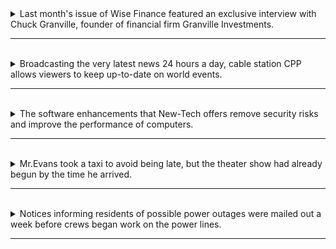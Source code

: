 <details>
  <summary>
    Last month's issue of Wise Finance featured an exclusive interview with Chuck Granville, founder of financial firm Granville Investments.
  </summary>

  - 主詞 (Subject) : "Last month's issue of Wise Finance" (上個月的期刊)

  - 動詞 (Verb) : "featured" (過去式) 

  - 受詞 (Object) : "an exclusive interview with Chuck Granville, founder of financial firm Granville Investments" ( 一個與 Chuck Granville，Granville Investments金融公司創辦人有關的獨家訪談 )
    - 同位語 : "founder of financial firm Granville Investments" 是 "Chuck Granville" 的同位語。這個同位語提供了關於Chuck Granville的進一步資訊，指出他是Granville Investments金融公司的創辦人。同位語通常用來補充或定義名詞的身分或特質。在這個句子中，"founder of financial firm Granville Investments" 進一步說明了 "Chuck Granville" 是誰以及他的職業。

  - 單字 :
    - "Last" (形容詞)：表示時間上的「上一個」。
    - "month's" (名詞)：表示「月份的」，這裡指的是特定期刊的月份。
    - "issue" (名詞)：指的是一期雜誌或報紙，這裡是 "Wise Finance" 雜誌的一期。
    - "of" (介詞)：表示「屬於」或「關於」。
    - "Wise Finance" (名詞)：特定期刊的名稱，這裡是一本財經雜誌。
    - "featured" (動詞)：feature 的过去式和过去分词，表示在期刊中突出展示或呈現。
    - "an" (不定冠詞)：表示不特定的一個。
    - "exclusive" (形容詞)：表示獨家的，這裡指的是訪談是獨家的，只在這個期刊中有。
    - "interview" (名詞)：指的是一次對話或訪談。
    - "with" (介詞)：表示與某人進行交談或互動。
    - "Chuck Granville" (專有名詞)：特定人物的名稱。
    - "founder" (名詞)：表示某組織或公司的創辦人，這裡指的是 "Granville Investments" 的創辦人。
    - "of" (介詞)：表示「屬於」或「關於」。
    - "financial" (形容詞)：表示金融領域的，與金錢和財務有關。
    - "firm" (名詞)：指的是一家公司或機構。
    - "Granville Investments" (專有名詞)：特定金融公司的名稱，這家公司的創辦人是 Chuck Granville。
      - investments (名詞) : 投資、投資學。

  > 這個句子描述的是上個月的Wise Finance期刊，其主題是一個關於Chuck Granville的獨家訪談，他是Granville Investments金融公司的創辦人。
</details>

---
<br>

<details>
  <summary>
    Broadcasting the very latest news 24 hours a day, cable station CPP allows viewers to keep up-to-date on world events.
  </summary>

  - 副詞片語 : Broadcasting the very latest news 24 hours a day
    - "Broadcasting the very latest news 24 hours a day" 是一個分詞構句，並且原本的主詞 "cable station CPP" 確實被省略了。這種結構稱為分詞構句，其中分詞（這裡是 "Broadcasting"）通常描述主句中的動作或狀態，并且分詞構句通常省略了原本的主詞，因為它與主句的主詞相同。在這個句子中，分詞構句 "Broadcasting the very latest news 24 hours a day" 提供了有關 "cable station CPP" 的更多信息，描述了它的行為，即不斷地播放最新新聞。
    - 在還未省略主詞之前，句子應該是這樣的："Cable station CPP broadcasts the very latest news 24 hours a day."

  - 主要子句 : cable station CPP allows viewers to keep up-to-date on world events.
    - 主詞 : "cable station CPP" (有線電視台CPP)
    - 動詞 : "allows" (允許，動詞)
    - 受詞 : "viewers" (觀眾)
    - 受詞補語 : "to keep up-to-date on world events" 可以視為 "viewers" 的受詞補語，它補充說明了觀眾的行為。

  - 單字 : 
    - "Broadcasting" (broadcast 的現在分詞形式，表示正在廣播)
    - "the" (定冠詞)
    - "very" (形容詞，表示非常)
    - "latest" (形容詞，表示最新的)
    - "news" (名詞，新聞)
    - "24" (數詞，表示24)
    - "hours" (名詞，小時)
    - "a" (不定冠詞)
    - "day" (名詞，一天)
    - "cable" (名詞，有線)
    - "station" (名詞，電視台)
    - "CPP" (特定電視台的名稱)
    - "allows" (動詞，允許)
    - "viewers" (名詞，觀眾)
    - "to" (不定式標誌詞，引導不定式動詞短語)
    - "keep" (動詞，保持)
    - "up-to-date" (形容詞片語，保持最新的)
    - "on" (介詞，表示關於)
    - "world" (名詞，世界)
    - "events" (名詞，事件)

  > 這個句子描述了有線電視台CPP廣播最新新聞，並允許觀眾保持對世界事件的最新資訊。
</details>

---
<br>

<details>
  <summary>
    The software enhancements that New-Tech offers remove security risks and improve the performance of computers.
  </summary>

  - 主詞 : "The software enhancements that New-Tech offers" (由New-Tech提供的軟體增強功能)
    - 形容詞子句 : "that New-Tech offers" 是一個關係代名詞子句，用來修飾並限定 "The software enhancements"。這個子句提供了進一步的資訊，指出軟體增強功能是由New-Tech提供的。

  - 動詞 :
    - "remove" (移除)
    - "improve" (改善)

  - 受詞 :
    - "security risks" (安全風險)
    - "the performance of computers" (電腦的性能)

  - 單字 :
    - "The" (定冠詞)
    - "software" (名詞，軟體)
    - "enhancements" (名詞，增強功能)
    - "that" (連詞，引導限定性關係子句)
    - "New-Tech" (特定公司或品牌的名稱)
    - "offers" (動詞，提供)
    - "remove" (動詞，移除)
    - "security" (名詞，安全)
    - "risks" (名詞，風險)
    - "and" (連詞，並列)
    - "improve" (動詞，改善)
    - "the" (定冠詞)
    - "performance" (名詞，性能)
    - "of" (介詞，表示屬於)
    - "computers" (名詞，電腦)

  > 這個句子描述了軟體增強功能（由New-Tech提供）的作用，它們移除了安全風險並改善了電腦的性能。
</details>

---
<br>

<details>
  <summary>
    Mr.Evans took a taxi to avoid being late, but the theater show had already begun by the time he arrived.
  </summary>

  - 主要子句 : Mr.Evans took a taxi to avoid being late
    - 主詞 : "Mr. Evans"（主人物名字）
    - 動詞 : "took"（動詞，表示動作）
    - 受詞 : "a taxi"（名詞，表示動作的對象）
    - 修飾語 : "to avoid being late"（不定式片語，表示目的）
    - 單字: 
      - "Mr. Evans"（名字）
      - "took"（動詞，過去式）
      - "a"（不定冠詞）
      - "taxi"（名詞，出租車）
      - "to"（不定式標誌詞）
      - "avoid"（動詞，避免）
      - "being"（動詞分詞，被）
      - "late"（形容詞，遲到）。

  - 對等子句 : but the theater show had already begun by the time he arrived.
    - 主詞 : "the theater show"（名詞，表示劇場表演）
    - 動詞 : "had begun"（動詞，過去完成式，表示動作已經開始）
    - 受詞 : 這個子句中沒有直接的受詞。
    - 修飾語 : "by the time (that) he arrived"（時間狀語片語，表示時間）
      - 形容詞子句 : he arrived
    - 單字 : 
      - "but"（連詞，表示轉折）
      - "the"（定冠詞）
      - "theater"（名詞，劇場）
      - "show"（名詞，表演）
      - "had"（動詞，助動詞）
      - "already"（副詞，已經）
      - "begun"（過去分詞，開始）
      - "by"（介詞，表示方式或時間）
      - "the"（定冠詞）
      - "time"（名詞，時間）
      - "he"（代名詞，他）
      - "arrived"（動詞，到達）。
</details>

---
<br>

<details>
  <summary>
    Notices informing residents of possible power outages were mailed out a week before crews began work on the power lines.
  </summary>

  - 主詞 : "Notices informing residents of possible power outages" (通知居民可能停電的通知)
  - 動詞 : "were mailed out" (被郵寄出)
  - 修飾語 : "a week before crews began work on the power lines" (時間狀語片語，描述時間)

  - 單字 :
    - "Notices" (名詞，通知)
    - "informing" (inform 的 ing 現在分詞形式，描述通知的內容)
    - "residents" (名詞，居民)
    - "of" (介詞，表示關於)
    - "possible" (形容詞，可能的)
    - "power" (名詞，電力)
    - "outages" (名詞，斷電)
    - "were" (動詞，過去式)
    - "mailed" (動詞，郵寄)
    - "out" (副詞，表示方向)
    - "a" (不定冠詞)
    - "week" (名詞，一週)
    - "before" (介詞，表示時間先後順序)
    - "crews" (名詞，工作人員)
    - "began" (動詞，過去式，開始)
    - "work" (名詞，工作)
    - "on" (介詞，表示在某處進行)
    - "the" (定冠詞)
    - "power" (名詞，電力)
    - "lines" (名詞，電力線路)
  > 這個句子描述了通知在電力線路的工作開始一週前寄給居民，以告知可能的斷電情況。
</details>

---
<br>
